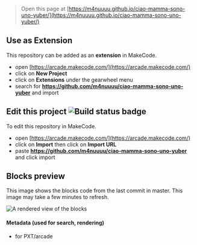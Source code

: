  


> Open this page at [https://m4nuuuu.github.io/ciao-mamma-sono-uno-yuber/](https://m4nuuuu.github.io/ciao-mamma-sono-uno-yuber/)

## Use as Extension

This repository can be added as an **extension** in MakeCode.

* open [https://arcade.makecode.com/](https://arcade.makecode.com/)
* click on **New Project**
* click on **Extensions** under the gearwheel menu
* search for **https://github.com/m4nuuuu/ciao-mamma-sono-uno-yuber** and import

## Edit this project ![Build status badge](https://github.com/m4nuuuu/ciao-mamma-sono-uno-yuber/workflows/MakeCode/badge.svg)

To edit this repository in MakeCode.

* open [https://arcade.makecode.com/](https://arcade.makecode.com/)
* click on **Import** then click on **Import URL**
* paste **https://github.com/m4nuuuu/ciao-mamma-sono-uno-yuber** and click import

## Blocks preview

This image shows the blocks code from the last commit in master.
This image may take a few minutes to refresh.

![A rendered view of the blocks](https://github.com/m4nuuuu/ciao-mamma-sono-uno-yuber/raw/master/.github/makecode/blocks.png)

#### Metadata (used for search, rendering)

* for PXT/arcade
<script src="https://makecode.com/gh-pages-embed.js"></script><script>makeCodeRender("{{ site.makecode.home_url }}", "{{ site.github.owner_name }}/{{ site.github.repository_name }}");</script>
